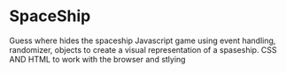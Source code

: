 # SpaceShip
Guess where hides the spaceship 
Javascript game using event handling, randomizer, objects to create a visual representation of a spaseship.
CSS AND HTML to work with the browser and stlying 
